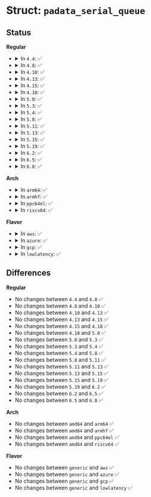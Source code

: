 # Struct: <code>padata_serial_queue</code>

## Status
<b>Regular</b>
<ul>
<li>
<details>
<summary>In <code>4.4</code>: ✅</summary>

```c
struct padata_serial_queue {
    struct padata_list serial;
    struct work_struct work;
    struct parallel_data *pd;
};
```
</details>
</li>
<li>
<details>
<summary>In <code>4.8</code>: ✅</summary>

```c
struct padata_serial_queue {
    struct padata_list serial;
    struct work_struct work;
    struct parallel_data *pd;
};
```
</details>
</li>
<li>
<details>
<summary>In <code>4.10</code>: ✅</summary>

```c
struct padata_serial_queue {
    struct padata_list serial;
    struct work_struct work;
    struct parallel_data *pd;
};
```
</details>
</li>
<li>
<details>
<summary>In <code>4.13</code>: ✅</summary>

```c
struct padata_serial_queue {
    struct padata_list serial;
    struct work_struct work;
    struct parallel_data *pd;
};
```
</details>
</li>
<li>
<details>
<summary>In <code>4.15</code>: ✅</summary>

```c
struct padata_serial_queue {
    struct padata_list serial;
    struct work_struct work;
    struct parallel_data *pd;
};
```
</details>
</li>
<li>
<details>
<summary>In <code>4.18</code>: ✅</summary>

```c
struct padata_serial_queue {
    struct padata_list serial;
    struct work_struct work;
    struct parallel_data *pd;
};
```
</details>
</li>
<li>
<details>
<summary>In <code>5.0</code>: ✅</summary>

```c
struct padata_serial_queue {
    struct padata_list serial;
    struct work_struct work;
    struct parallel_data *pd;
};
```
</details>
</li>
<li>
<details>
<summary>In <code>5.3</code>: ✅</summary>

```c
struct padata_serial_queue {
    struct padata_list serial;
    struct work_struct work;
    struct parallel_data *pd;
};
```
</details>
</li>
<li>
<details>
<summary>In <code>5.4</code>: ✅</summary>

```c
struct padata_serial_queue {
    struct padata_list serial;
    struct work_struct work;
    struct parallel_data *pd;
};
```
</details>
</li>
<li>
<details>
<summary>In <code>5.8</code>: ✅</summary>

```c
struct padata_serial_queue {
    struct padata_list serial;
    struct work_struct work;
    struct parallel_data *pd;
};
```
</details>
</li>
<li>
<details>
<summary>In <code>5.11</code>: ✅</summary>

```c
struct padata_serial_queue {
    struct padata_list serial;
    struct work_struct work;
    struct parallel_data *pd;
};
```
</details>
</li>
<li>
<details>
<summary>In <code>5.13</code>: ✅</summary>

```c
struct padata_serial_queue {
    struct padata_list serial;
    struct work_struct work;
    struct parallel_data *pd;
};
```
</details>
</li>
<li>
<details>
<summary>In <code>5.15</code>: ✅</summary>

```c
struct padata_serial_queue {
    struct padata_list serial;
    struct work_struct work;
    struct parallel_data *pd;
};
```
</details>
</li>
<li>
<details>
<summary>In <code>5.19</code>: ✅</summary>

```c
struct padata_serial_queue {
    struct padata_list serial;
    struct work_struct work;
    struct parallel_data *pd;
};
```
</details>
</li>
<li>
<details>
<summary>In <code>6.2</code>: ✅</summary>

```c
struct padata_serial_queue {
    struct padata_list serial;
    struct work_struct work;
    struct parallel_data *pd;
};
```
</details>
</li>
<li>
<details>
<summary>In <code>6.5</code>: ✅</summary>

```c
struct padata_serial_queue {
    struct padata_list serial;
    struct work_struct work;
    struct parallel_data *pd;
};
```
</details>
</li>
<li>
<details>
<summary>In <code>6.8</code>: ✅</summary>

```c
struct padata_serial_queue {
    struct padata_list serial;
    struct work_struct work;
    struct parallel_data *pd;
};
```
</details>
</li>
</ul>
<b>Arch</b>
<ul>
<li>
<details>
<summary>In <code>arm64</code>: ✅</summary>

```c
struct padata_serial_queue {
    struct padata_list serial;
    struct work_struct work;
    struct parallel_data *pd;
};
```
</details>
</li>
<li>
<details>
<summary>In <code>armhf</code>: ✅</summary>

```c
struct padata_serial_queue {
    struct padata_list serial;
    struct work_struct work;
    struct parallel_data *pd;
};
```
</details>
</li>
<li>
<details>
<summary>In <code>ppc64el</code>: ✅</summary>

```c
struct padata_serial_queue {
    struct padata_list serial;
    struct work_struct work;
    struct parallel_data *pd;
};
```
</details>
</li>
<li>
<details>
<summary>In <code>riscv64</code>: ✅</summary>

```c
struct padata_serial_queue {
    struct padata_list serial;
    struct work_struct work;
    struct parallel_data *pd;
};
```
</details>
</li>
</ul>
<b>Flavor</b>
<ul>
<li>
<details>
<summary>In <code>aws</code>: ✅</summary>

```c
struct padata_serial_queue {
    struct padata_list serial;
    struct work_struct work;
    struct parallel_data *pd;
};
```
</details>
</li>
<li>
<details>
<summary>In <code>azure</code>: ✅</summary>

```c
struct padata_serial_queue {
    struct padata_list serial;
    struct work_struct work;
    struct parallel_data *pd;
};
```
</details>
</li>
<li>
<details>
<summary>In <code>gcp</code>: ✅</summary>

```c
struct padata_serial_queue {
    struct padata_list serial;
    struct work_struct work;
    struct parallel_data *pd;
};
```
</details>
</li>
<li>
<details>
<summary>In <code>lowlatency</code>: ✅</summary>

```c
struct padata_serial_queue {
    struct padata_list serial;
    struct work_struct work;
    struct parallel_data *pd;
};
```
</details>
</li>
</ul>

## Differences
<b>Regular</b>
<ul>
<li>
No changes between <code>4.4</code> and <code>4.8</code> ✅
</li>
<li>
No changes between <code>4.8</code> and <code>4.10</code> ✅
</li>
<li>
No changes between <code>4.10</code> and <code>4.13</code> ✅
</li>
<li>
No changes between <code>4.13</code> and <code>4.15</code> ✅
</li>
<li>
No changes between <code>4.15</code> and <code>4.18</code> ✅
</li>
<li>
No changes between <code>4.18</code> and <code>5.0</code> ✅
</li>
<li>
No changes between <code>5.0</code> and <code>5.3</code> ✅
</li>
<li>
No changes between <code>5.3</code> and <code>5.4</code> ✅
</li>
<li>
No changes between <code>5.4</code> and <code>5.8</code> ✅
</li>
<li>
No changes between <code>5.8</code> and <code>5.11</code> ✅
</li>
<li>
No changes between <code>5.11</code> and <code>5.13</code> ✅
</li>
<li>
No changes between <code>5.13</code> and <code>5.15</code> ✅
</li>
<li>
No changes between <code>5.15</code> and <code>5.19</code> ✅
</li>
<li>
No changes between <code>5.19</code> and <code>6.2</code> ✅
</li>
<li>
No changes between <code>6.2</code> and <code>6.5</code> ✅
</li>
<li>
No changes between <code>6.5</code> and <code>6.8</code> ✅
</li>
</ul>
<b>Arch</b>
<ul>
<li>
No changes between <code>amd64</code> and <code>arm64</code> ✅
</li>
<li>
No changes between <code>amd64</code> and <code>armhf</code> ✅
</li>
<li>
No changes between <code>amd64</code> and <code>ppc64el</code> ✅
</li>
<li>
No changes between <code>amd64</code> and <code>riscv64</code> ✅
</li>
</ul>
<b>Flavor</b>
<ul>
<li>
No changes between <code>generic</code> and <code>aws</code> ✅
</li>
<li>
No changes between <code>generic</code> and <code>azure</code> ✅
</li>
<li>
No changes between <code>generic</code> and <code>gcp</code> ✅
</li>
<li>
No changes between <code>generic</code> and <code>lowlatency</code> ✅
</li>
</ul>
